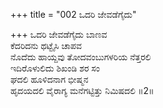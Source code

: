 +++
title = "002 ಒದರಿ ಜೇವಡೆಗೈದು"

+++
ಒದರಿ ಜೇವಡೆಗೈದು ಬಾಣವ  
ಕೆದರಿದನು ಥಟ್ಟೈಸಿ ಚಾಪವ  
ನೊದೆದು ಹಾಯ್ದವು ತೋದವಂಬುಗಳರಿಯ ನೆತ್ತರಲಿ  
ಇದಿರೊಳುಲಿದು ಶಿಖಂಡಿ ಶರ ಸಂ  
ಘದಲಿ ಹೂಳಿದನಾಗ ಭೀಷ್ಮನ  
ಹೃದಯದಲಿ ವೈರಾಗ್ಯ ಮನೆಗಟ್ಟಿತ್ತು ನಿಮಿಷದಲಿ      ॥2॥